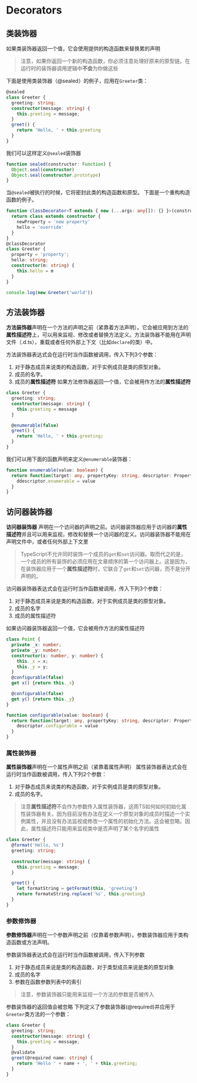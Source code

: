 # Decorators
## 类装饰器
如果类装饰器返回一个值，它会使用提供的构造函数来替换累的声明
> 注意，如果你返回一个新的构造函数，你必须注意处理好原来的原型链。在运行时的装饰器调用逻辑中**不会**为你做这些

下面是使用类装饰器（@sealed）的例子，应用在`Greeter`类：
```ts
@sealed
class Greeter {
  greeting: string;
  constructor(message: string) {
    this.greeting = message;
  }
  greet() {
    return 'Hello, ' + this.greeting
  }
}
```

我们可以这样定义`@sealed`装饰器

```ts
function sealed(constructor: Function) {
  Object.seal(constructor)
  Object.seal(constructor.prototype)
}
```

当`@sealed`被执行的时候，它将密封此类的构造函数和原型。
下面是一个重构构造函数的例子。

```ts
function classDecorator<T extends { new (...args: any[]): {} }>(constructor: T) {
  return class extends constructor {
    newProperty = 'new property'
    hello = 'override'
  }
}
@classDecorator
class Greeter {
  property = 'property';
  hello: string;
  constructor(m: string) {
    this.hello = m
  }
}

console.log(new Greeter('world'))
```

## 方法装饰器
**方法装饰器**声明在一个方法的声明之前（紧靠着方法声明）。它会被应用到方法的**属性描述符**上，可以用来监视、修改或者替换方法定义。方法装饰器不能用在声明文件（.d.ts），重载或者任何外部上下文（比如`declare`的类）中。

方法装饰器表达式会在运行时当作函数被调用，传入下列3个参数：
1. 对于静态成员来说类的构造函数，对于实例成员是类的原型对象。
2. 成员的名字。
3. 成员的**属性描述符**
如果方法修饰器返回一个值，它会被用作方法的**属性描述符**

```ts
class Greeter {
  greeting: string;
  constructor(message: string) {
    this.greeting = message
  }

  @enumerable(false)
  greet() {
    return 'Hello, ' + this.greeting;
  }
}
```

我们可以用下面的函数声明来定义`@enumerable`装饰器：
```ts
function enumerable(value: boolean) {
  return function(target: any, propertyKey: string, descriptor: PropertyDescriptor) {
    ddescriptor.enumerable = value
  }
} 
```

## 访问器装饰器
**访问器装饰器** 声明在一个访问器的声明之前。访问器装饰器应用于访问器的**属性描述符**并且可以用来监视，修改和替换一个访问器的定义。访问器装饰器不能用在声明文件中，或者任何外部上下文里
> TypeScript不允许同时装饰一个成员的`get`和`set`访问器。取而代之的是，一个成员的所有装饰的必须应用在文章顺序的第一个访问器上。这是因为，在装饰器应用于一个**属性描述符**时，它联合了`get`和`set`访问器，而不是分开声明的。

访问器装饰器表达式会在运行时当作函数被调用，传入下列3个参数：
1. 对于静态成员来说是类的构造函数，对于实例成员是类的原型对象。
2. 成员的名字
3. 成员的属性描述符

如果访问器装饰器返回一个值，它会被用作方法的属性描述符

```ts
class Point {
  private _x: number;
  private _y: number;
  constructor(x: number, y: number) {
    this._x = x;
    this._y = y;
  }
  @configurable(false)
  get x() {return this._x}

  @configurable(false)
  get y() {return this._y}
}

function configurable(value: boolean) {
  return function(target: any, propertyKey: string, descriptor: PropertyDescriptor) {
    descriptor.configurable = value
  }
}

```

### 属性装饰器
**属性装饰器**声明在一个属性声明之前（紧靠着属性声明）
属性装饰器表达式会在运行时当作函数被调用，传入下列2个参数：
1. 对于静态成员来说类的构造函数，对于实例成员是类的原型对象。
2. 成员的名字。
> 注意**属性描述符**不会作为参数传入属性装饰器，这雨TS如何如何初始化属性装饰器有关。因为目前没有办法在定义一个原型对象的成员时描述一个实例属性，并且没有办法监视或修改一个属性的初始化方法。这会被忽略。因此，属性描述符只能用来监视类中是否声明了某个名字的属性

```ts
class Greeter {
  @format('Hello, %s')
  greeting: string;
  
  constructor(message: string) {
    this.greeting = message;
  }

  greet() {
    let formatString = getFormat(this, 'greeting')
    return formateString.replace('%s', this.greeting)
  }
}
```

### 参数修饰器
**参数修饰器**声明在一个参数声明之前（仅靠着参数声明）。参数装饰器应用于类构造函数或方法声明。

参数装饰器表达式会在运行时当作函数被调用，传入下列参数
1. 对于静态成员来说是类的构造函数，对于类型成员来说是类的原型对象
2. 成员的名字
3. 参数在函数参数列表中的索引

> 注意，参数装饰器只能用来监视一个方法的参数是否被传入

参数装饰器的返回值会被忽略
下列定义了参数装饰器(@required)并应用于`Greeter`类方法的一个参数：

```ts
class Greeter {
  greeting: string;
  constructor(message: string) {
    this.greeting = message;
  }
  @validate
  greet(@required name: string) {
    return 'Hello ' + name + ', ' + this.greeting;
  }
}
```
